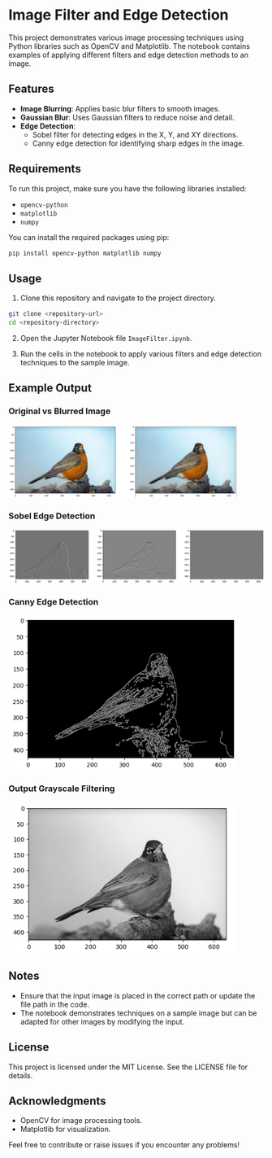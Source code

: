 # Image Filter and Edge Detection

This project demonstrates various image processing techniques using Python libraries such as OpenCV and Matplotlib. The notebook contains examples of applying different filters and edge detection methods to an image.

## Features

- **Image Blurring**: Applies basic blur filters to smooth images.
- **Gaussian Blur**: Uses Gaussian filters to reduce noise and detail.
- **Edge Detection**:
  - Sobel filter for detecting edges in the X, Y, and XY directions.
  - Canny edge detection for identifying sharp edges in the image.

## Requirements

To run this project, make sure you have the following libraries installed:

- `opencv-python`
- `matplotlib`
- `numpy`

You can install the required packages using pip:

```bash
pip install opencv-python matplotlib numpy
```

## Usage

1. Clone this repository and navigate to the project directory.

```bash
git clone <repository-url>
cd <repository-directory>
```

2. Open the Jupyter Notebook file `ImageFilter.ipynb`.

3. Run the cells in the notebook to apply various filters and edge detection techniques to the sample image.

## Example Output

### Original vs Blurred Image
<img src="images/Original_vs_Blurred.png" alt="Original vs Blurred" width="450"/>

### Sobel Edge Detection
<img src="images/Bird_Sobel.png" alt="Sobel Edge Detection"/>

### Canny Edge Detection
<img src="images/Bird_canny.png" alt="Canny Edge Detection" width="450"/>

### Output Grayscale Filtering
<img src="images/Bird_output.png" alt="Output Grayscale Filtering" width="450"/>

## Notes

- Ensure that the input image is placed in the correct path or update the file path in the code.
- The notebook demonstrates techniques on a sample image but can be adapted for other images by modifying the input.

## License

This project is licensed under the MIT License. See the LICENSE file for details.

## Acknowledgments

- OpenCV for image processing tools.
- Matplotlib for visualization.

Feel free to contribute or raise issues if you encounter any problems!
